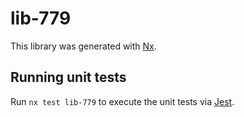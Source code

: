 # lib-779

This library was generated with [Nx](https://nx.dev).

## Running unit tests

Run `nx test lib-779` to execute the unit tests via [Jest](https://jestjs.io).
